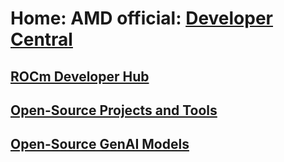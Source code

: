 # Home: AMD official: [Developer Central](https://www.amd.com/en/developer.html)

## [ROCm Developer Hub](https://www.amd.com/en/developer/resources/rocm-hub.html)

## [Open-Source Projects and Tools](https://www.amd.com/en/developer/resources/open-source-projects.html)

## [Open-Source GenAI Models](https://www.amd.com/en/developer/resources/open-source-models.html)
